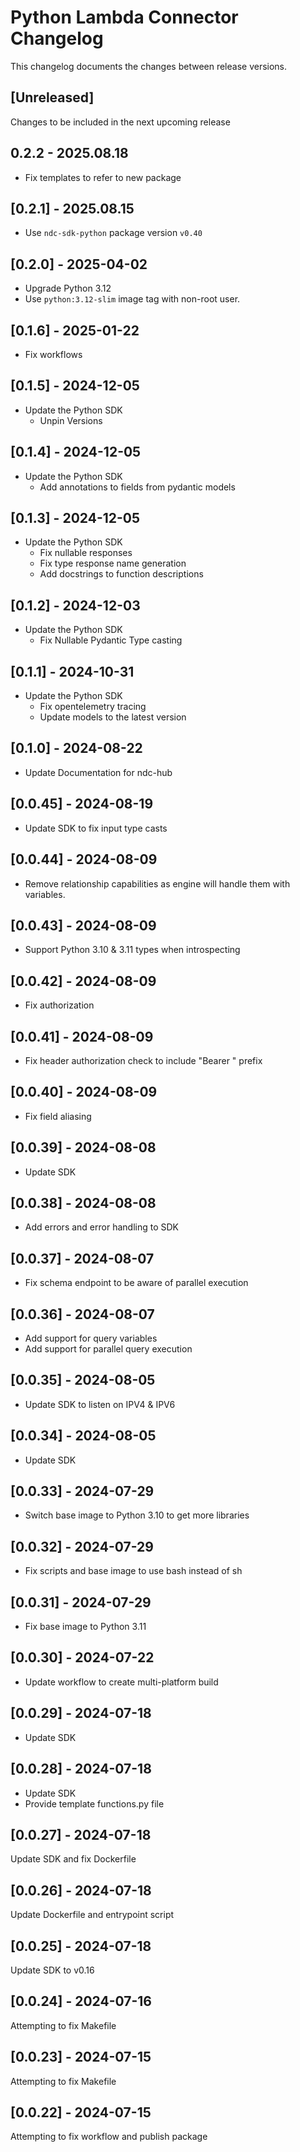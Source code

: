 # Python Lambda Connector Changelog
This changelog documents the changes between release versions.

## [Unreleased]
Changes to be included in the next upcoming release

## 0.2.2 - 2025.08.18
* Fix templates to refer to new package

## [0.2.1] - 2025.08.15
* Use `ndc-sdk-python` package version `v0.40`

## [0.2.0] - 2025-04-02
* Upgrade Python 3.12 
* Use `python:3.12-slim` image tag with non-root user.

## [0.1.6] - 2025-01-22
* Fix workflows

## [0.1.5] - 2024-12-05
* Update the Python SDK
  * Unpin Versions

## [0.1.4] - 2024-12-05
* Update the Python SDK
  * Add annotations to fields from pydantic models

## [0.1.3] - 2024-12-05
* Update the Python SDK
  * Fix nullable responses
  * Fix type response name generation
  * Add docstrings to function descriptions 

## [0.1.2] - 2024-12-03
* Update the Python SDK 
  * Fix Nullable Pydantic Type casting

## [0.1.1] - 2024-10-31
* Update the Python SDK 
  * Fix opentelemetry tracing
  * Update models to the latest version

## [0.1.0] - 2024-08-22
* Update Documentation for ndc-hub

## [0.0.45] - 2024-08-19
* Update SDK to fix input type casts

## [0.0.44] - 2024-08-09
* Remove relationship capabilities as engine will handle them with variables.

## [0.0.43] - 2024-08-09
* Support Python 3.10 & 3.11 types when introspecting

## [0.0.42] - 2024-08-09
* Fix authorization

## [0.0.41] - 2024-08-09
* Fix header authorization check to include "Bearer " prefix

## [0.0.40] - 2024-08-09
* Fix field aliasing

## [0.0.39] - 2024-08-08
* Update SDK

## [0.0.38] - 2024-08-08
* Add errors and error handling to SDK

## [0.0.37] - 2024-08-07
* Fix schema endpoint to be aware of parallel execution

## [0.0.36] - 2024-08-07
* Add support for query variables
* Add support for parallel query execution

## [0.0.35] - 2024-08-05
* Update SDK to listen on IPV4 & IPV6

## [0.0.34] - 2024-08-05
* Update SDK

## [0.0.33] - 2024-07-29
* Switch base image to Python 3.10 to get more libraries

## [0.0.32] - 2024-07-29
* Fix scripts and base image to use bash instead of sh

## [0.0.31] - 2024-07-29
* Fix base image to Python 3.11

## [0.0.30] - 2024-07-22
* Update workflow to create multi-platform build

## [0.0.29] - 2024-07-18
* Update SDK

## [0.0.28] - 2024-07-18
* Update SDK
* Provide template functions.py file

## [0.0.27] - 2024-07-18
Update SDK and fix Dockerfile

## [0.0.26] - 2024-07-18
Update Dockerfile and entrypoint script

## [0.0.25] - 2024-07-18
Update SDK to v0.16

## [0.0.24] - 2024-07-16
Attempting to fix Makefile

## [0.0.23] - 2024-07-15
Attempting to fix Makefile

## [0.0.22] - 2024-07-15
Attempting to fix workflow and publish package
